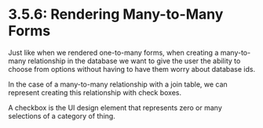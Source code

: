 # 3.5.6: Rendering Many-to-Many Forms

Just like when we rendered one-to-many forms, when creating a many-to-many relationship in the database we want to give the user the ability to choose from options without having to have them worry about database ids.

In the case of a many-to-many relationship with a join table, we can represent creating this relationship with check boxes.

A checkbox is the UI design element that represents zero or many selections of a category of thing.

